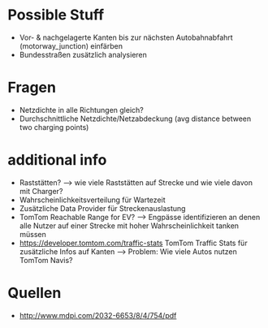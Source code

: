 # Possible Stuff
- Vor- & nachgelagerte Kanten bis zur nächsten Autobahnabfahrt (motorway_junction) einfärben
- Bundesstraßen zusätzlich analysieren

# Fragen
- Netzdichte in alle Richtungen gleich?
- Durchschnittliche Netzdichte/Netzabdeckung (avg distance between two charging points)

# additional info
- Raststätten? --> wie viele Raststätten auf Strecke und wie viele davon mit Charger?
- Wahrscheinlichkeitsverteilung für Wartezeit
- Zusätzliche Data Provider für Streckenauslastung
- TomTom Reachable Range for EV? --> Engpässe identifizieren an denen alle Nutzer auf einer Strecke mit hoher Wahrscheinlichkeit tanken müssen
- https://developer.tomtom.com/traffic-stats TomTom Traffic Stats für zusätzliche Infos auf Kanten --> Problem: Wie viele Autos nutzen TomTom Navis?


# Quellen
- http://www.mdpi.com/2032-6653/8/4/754/pdf